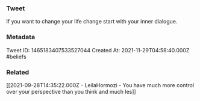 ### Tweet
If you want to change your life change start with your inner dialogue.

### Metadata
Tweet ID: 1465183407533527044
Created At: 2021-11-29T04:58:40.000Z
#beliefs 

### Related
[[2021-09-28T14:35:22.000Z - LeilaHormozi - You have much more control over your perspective than you think and much les]]

